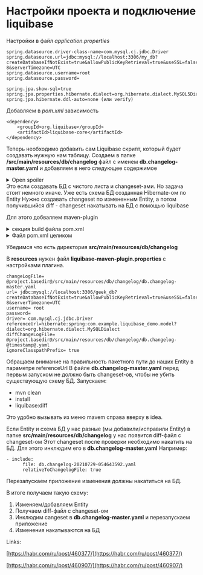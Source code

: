 # Настройки проекта и подключение liquibase
Настройки в файл _application.properties_
```
spring.datasource.driver-class-name=com.mysql.cj.jdbc.Driver  
spring.datasource.url=jdbc:mysql://localhost:3306/my_db?createDatabaseIfNotExist=true&allowPublicKeyRetrieval=true&useSSL=false&useUnicode=true&characterEncoding=UTF-8&serverTimezone=UTC  
spring.datasource.username=root  
spring.datasource.password=  
  
spring.jpa.show-sql=true  
spring.jpa.properties.hibernate.dialect=org.hibernate.dialect.MySQL5Dialect  
spring.jpa.hibernate.ddl-auto=none (или verify)
```

Добавляем в _pom.xml_ зависимость
```
<dependency>  
	<groupId>org.liquibase</groupId>  
	<artifactId>liquibase-core</artifactId>  
</dependency>
```
Теперь необходимо добавить сам Liquibase скрипт, который будет создавать нужную нам таблицу. 
Создаем в папке **/src/main/resources/db/changelog** файл с именем **db.changelog-master.yaml** и добавляем в него следующее содержимое
<details>
	<summary>Open spoiler</summary>
	
```java
databaseChangeLog:
  - logicalFilePath: db/changelog/db.changelog-lesson1.yaml
  - changeSet:
      id: 1
      author: your_liquibase_username
      changes:
        - createTable:
            tableName: users
            columns:
              - column:
                  name: id
                  type: BIGINT
                  autoIncrement: true
                  constraints:
                    primaryKey: true
                    nullable: false
              - column:
                  name: username
                  type: varchar(50)
                  constraints:
                    unique: true
                    nullable: false
              - column:
                  name: password
                  type: varchar(512)
                  constraints:
                    nullable: false
              - column:
                  name: first_name
                  type: varchar(50)
              - column:
                  name: last_name
                  type: varchar(50)
              - column:
                  name: email
                  type: varchar(50)	
```
</details>
Это если создавать БД с чистого листа и changeset-ами.
Но задача стоит немного иначе.
Уже есть схема БД созданная Hibernate-ом по Entity 
Нужно создавать changeset по измененным Entity, а потом получившийся diff - changeset накатывать на БД с помощью liquibase

Для этого добваляем maven-plugin
<details>
	<summary>секция build файла pom.xml</summary>
	
```
	<build>
		<resources>
			<resource>
				<directory>src/main/resources</directory>
				<filtering>true</filtering>
				<includes>
					<include>*.properties</include>
				</includes>
			</resource>
			<resource>
				<directory>src/main/resources</directory>
				<filtering>false</filtering>
				<includes>
					<include>**/*.*</include>
				</includes>
			</resource>
		</resources>

		<plugins>
			<plugin>
				<groupId>org.springframework.boot</groupId>
				<artifactId>spring-boot-maven-plugin</artifactId>
			</plugin>

			<plugin>
				<groupId>org.liquibase</groupId>
				<artifactId>liquibase-maven-plugin</artifactId>
				<version>3.5.5</version>
				<configuration>
					<propertyFile>${project.build.outputDirectory}/liquibase-maven-plugin.properties</propertyFile>
					<systemProperties>
						<user.name>your_liquibase_username</user.name>
					</systemProperties>
					<logging>info</logging>
				</configuration>
				<dependencies>
					<dependency>
						<groupId>org.liquibase.ext</groupId>
						<artifactId>liquibase-hibernate5</artifactId>
						<version>3.6</version>
					</dependency>
					<dependency>
						<groupId>org.springframework.boot</groupId>
						<artifactId>spring-boot-starter-data-jpa</artifactId>
						<version>2.1.5.RELEASE</version>
					</dependency>
					<dependency>
						<groupId>javax.validation</groupId>
						<artifactId>validation-api</artifactId>
						<version>2.0.1.Final</version>
					</dependency>
					<dependency>
						<groupId>org.javassist</groupId>
						<artifactId>javassist</artifactId>
						<version>3.24.0-GA</version>
					</dependency>
					<dependency>
						<groupId>org.yaml</groupId>
						<artifactId>snakeyaml</artifactId>
						<version>1.12</version>
					</dependency>
				</dependencies>
			</plugin>
		</plugins>
	</build>
```
</details>

<details>
	<summary>Файл pom.xml целиком</summary>
	
```
	<?xml version="1.0" encoding="UTF-8"?>
<project xmlns="http://maven.apache.org/POM/4.0.0" xmlns:xsi="http://www.w3.org/2001/XMLSchema-instance"
	xsi:schemaLocation="http://maven.apache.org/POM/4.0.0 https://maven.apache.org/xsd/maven-4.0.0.xsd">
	<modelVersion>4.0.0</modelVersion>
	<parent>
		<groupId>org.springframework.boot</groupId>
		<artifactId>spring-boot-starter-parent</artifactId>
		<version>2.5.3</version>
		<relativePath/> <!-- lookup parent from repository -->
	</parent>
	<groupId>com.example</groupId>
	<artifactId>liquibase_demo</artifactId>
	<version>0.0.1-SNAPSHOT</version>
	<name>liquibase_demo</name>
	<description>Demo project for Spring Boot</description>
	<properties>
		<java.version>11</java.version>
		<timestamp>${maven.build.timestamp}</timestamp>
		<maven.build.timestamp.format>yyyyMMdd-HHmmssSSS</maven.build.timestamp.format>
	</properties>
	<dependencies>
		<dependency>
			<groupId>org.springframework.boot</groupId>
			<artifactId>spring-boot-starter-data-jpa</artifactId>
		</dependency>
		<dependency>
			<groupId>org.springframework.boot</groupId>
			<artifactId>spring-boot-starter-web</artifactId>
		</dependency>

		<dependency>
			<groupId>mysql</groupId>
			<artifactId>mysql-connector-java</artifactId>
			<scope>runtime</scope>
		</dependency>
		<dependency>
			<groupId>org.springframework.boot</groupId>
			<artifactId>spring-boot-starter-test</artifactId>
			<scope>test</scope>
		</dependency>
		<dependency>
			<groupId>org.projectlombok</groupId>
			<artifactId>lombok</artifactId>
			<version>1.18.20</version>
			<scope>provided</scope>
		</dependency>
		<dependency>
			<groupId>org.liquibase</groupId>
			<artifactId>liquibase-core</artifactId>
		</dependency>

	</dependencies>

	<build>
		<resources>
			<resource>
				<directory>src/main/resources</directory>
				<filtering>true</filtering>
				<includes>
					<include>*.properties</include>
				</includes>
			</resource>
			<resource>
				<directory>src/main/resources</directory>
				<filtering>false</filtering>
				<includes>
					<include>**/*.*</include>
				</includes>
			</resource>
		</resources>

		<plugins>
			<plugin>
				<groupId>org.springframework.boot</groupId>
				<artifactId>spring-boot-maven-plugin</artifactId>
			</plugin>

			<plugin>
				<groupId>org.liquibase</groupId>
				<artifactId>liquibase-maven-plugin</artifactId>
				<version>3.5.5</version>
				<configuration>
					<propertyFile>${project.build.outputDirectory}/liquibase-maven-plugin.properties</propertyFile>
					<systemProperties>
						<user.name>your_liquibase_username</user.name>
					</systemProperties>
					<logging>info</logging>
				</configuration>
				<dependencies>
					<dependency>
						<groupId>org.liquibase.ext</groupId>
						<artifactId>liquibase-hibernate5</artifactId>
						<version>3.6</version>
					</dependency>
					<dependency>
						<groupId>org.springframework.boot</groupId>
						<artifactId>spring-boot-starter-data-jpa</artifactId>
						<version>2.1.5.RELEASE</version>
					</dependency>
					<dependency>
						<groupId>javax.validation</groupId>
						<artifactId>validation-api</artifactId>
						<version>2.0.1.Final</version>
					</dependency>
					<dependency>
						<groupId>org.javassist</groupId>
						<artifactId>javassist</artifactId>
						<version>3.24.0-GA</version>
					</dependency>
					<dependency>
						<groupId>org.yaml</groupId>
						<artifactId>snakeyaml</artifactId>
						<version>1.12</version>
					</dependency>
				</dependencies>
			</plugin>
		</plugins>
	</build>

</project>
```
</details>

Убедимся что есть директория **src/main/resources/db/changelog**

В **resources** нужен файл **liquibase-maven-plugin.properties** с настройками плагина.

```
changeLogFile= @project.basedir@/src/main/resources/db/changelog/db.changelog-master.yaml
url= jdbc:mysql://localhost:3306/geek_db?createDatabaseIfNotExist=true&allowPublicKeyRetrieval=true&useSSL=false&useUnicode=true&characterEncoding=UTF-8&serverTimezone=UTC
username= root
password=
driver= com.mysql.cj.jdbc.Driver
referenceUrl=hibernate:spring:com.example.liquibase_demo.model?dialect=org.hibernate.dialect.MySQLDialect
diffChangeLogFile= @project.basedir@/src/main/resources/db/changelog/db.changelog-@timestamp@.yaml
ignoreClasspathPrefix= true
```

Обращаем внимание на правильность пакетного пути до наших Entity в параметре referenceUrl
В файле **db.changelog-master.yaml** перед первым запуском не должно быть changeset-ов, чтобы не убить существующую схему БД.
Запускаем:
- mvn clean
- install
- liquibase:diff

Это удобно вызывать из меню mavem справа вверху в idea.

Если Entity и схема БД у нас разные (мы добавили/исправили Entity) в папке **src/main/resources/db/changelog** у нас появится diff-файл с changeset-ом
Этот changeset после проверки необходимо накатить на БД. Для этого инклюдим его в **db.changelog-master.yaml**
Например:
```
- include:
      file: db.changelog-20210729-054643592.yaml
      relativeToChangelogFile: true
```
Перезапускаем приложение изменения должны накатиться на БД.

В итоге получаем такую схему:
1. Изменяем/добавляем Entity
2. Получаем diff-файл с changeset-ом
3. Инклюдим cangeset в **db.changelog-master.yaml** и перезапускаем приложение
4. Изменения накатываются на БД

Links:

[https://habr.com/ru/post/460377/](https://habr.com/ru/post/460377/)

[https://habr.com/ru/post/460907/](https://habr.com/ru/post/460907/)
